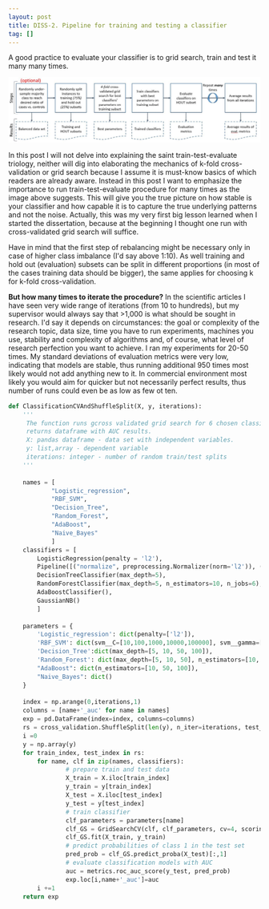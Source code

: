 ```yaml
---
layout: post
title: DISS-2. Pipeline for training and testing a classifier
tag: []
---
```


A good practice to evaluate your classifier is to grid search, train and test it many many times. 

![Classifier Evaluation Pipeline](../images/ClassifierTestingPipeline.JPG)

In this post I will not delve into explaining the saint train-test-evaluate triology, neither will dig into elaborating the mechanics of k-fold cross-validation or grid search because I assume it is must-know basics of which readers are already aware. Instead in this post I want to emphasize the importance to run train-test-evaluate procedure for many times as the image above suggests. This will give you the true picture on how stable is your classifier and how capable it is to capture the true underlying patterns and not the noise. Actually, this was my very first big lesson learned when I started the dissertation, because at the beginning I thought one run with cross-validated grid search will suffice. 

Have in mind that the first step of rebalancing might be necessary only in case of higher class imbalance (I'd say above 1:10). As well training and hold out (evaluation) subsets can be split in different proportions (in most of the cases training data should be bigger), the same applies for choosing k for k-fold cross-validation. 

**But how many times to iterate the procedure?**
In the scientific articles I have seen very wide range of iterations (from 10 to hundreds), but my supervisor would always say that >1,000 is what should be sought in research. I'd say it depends on circumstances: the goal or complexity of the research topic, data size, time you have to run experiments, machines you use, stability and complexity of algorithms and, of course, what level of research perfection you want to achieve. I ran my experiments for 20-50 times. My standard deviations of evaluation metrics were very low, indicating that models are stable, thus running additional 950 times most likely would not add anything new to it. In commercial environment most likely you would aim for quicker but not necessarily perfect results, thus number of runs could even be as low as few ot ten.


```python
def ClassificationCVAndShuffleSplit(X, y, iterations):
    '''
     The function runs gcross validated grid search for 6 chosen classifiers multiple times and
     returns dataframe with AUC results.
     X: pandas dataframe - data set with independent variables. 
     y: list,array - dependent variable
     iterations: integer - number of random train/test splits
    '''

    names = [ 
            "Logistic_regression", 
            "RBF_SVM", 
            "Decision_Tree",
            "Random_Forest", 
            "AdaBoost", 
            "Naive_Bayes"
            ]
    classifiers = [
        LogisticRegression(penalty = 'l2'),
        Pipeline([("normalize", preprocessing.Normalizer(norm='l2')), ("svm", SVC(gamma=0.01, C=0.11, probability= True))]),
        DecisionTreeClassifier(max_depth=5),
        RandomForestClassifier(max_depth=5, n_estimators=10, n_jobs=6),
        AdaBoostClassifier(),
        GaussianNB()
        ]

    parameters = {
        'Logistic_regression': dict(penalty=['l2']),
        'RBF_SVM': dict(svm__C=[10,100,1000,10000,100000], svm__gamma=[0.01,0.1,1,10,100]),
        'Decision_Tree':dict(max_depth=[5, 10, 50, 100]),
        'Random_Forest': dict(max_depth=[5, 10, 50], n_estimators=[10, 50, 100]),
        "AdaBoost": dict(n_estimators=[10, 50, 100]),
        "Naive_Bayes": dict()
    }

    index = np.arange(0,iterations,1)
    columns = [name+'_auc' for name in names]
    exp = pd.DataFrame(index=index, columns=columns)
    rs = cross_validation.ShuffleSplit(len(y), n_iter=iterations, test_size=.25, random_state=0)
    i =0
    y = np.array(y)
    for train_index, test_index in rs:
        for name, clf in zip(names, classifiers):
                # prepare train and test data
                X_train = X.iloc[train_index] 
                y_train = y[train_index]
                X_test = X.iloc[test_index]
                y_test = y[test_index]
                # train classifier
                clf_parameters = parameters[name]
                clf_GS = GridSearchCV(clf, clf_parameters, cv=4, scoring='roc_auc', n_jobs = 6)
                clf_GS.fit(X_train, y_train)
                # predict probabilities of class 1 in the test set
                pred_prob = clf_GS.predict_proba(X_test)[:,1]
                # evaluate classification models with AUC
                auc = metrics.roc_auc_score(y_test, pred_prob)
                exp.loc[i,name+'_auc']=auc
        i +=1        
    return exp
```
